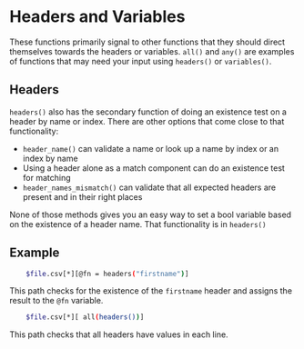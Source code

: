 
# Headers and Variables

These functions primarily signal to other functions that they should direct themselves towards the headers or variables. `all()` and `any()` are examples of functions that may need your input using `headers()` or `variables()`.

## Headers

`headers()` also has the secondary function of doing an existence test on a header by name or index. There are other options that come close to that functionality:
- `header_name()` can validate a name or look up a name by index or an index by name
- Using a header alone as a match component can do an existence test for matching
- `header_names_mismatch()` can validate that all expected headers are present and in their right places

None of those methods gives you an easy way to set a bool variable based on the existence of a header name. That functionality is in `headers()`


## Example

```bash
    $file.csv[*][@fn = headers("firstname")]
```

This path checks for the existence of the `firstname` header and assigns the result to the `@fn` variable.

```bash
    $file.csv[*][ all(headers())]
```

This path checks that all headers have values in each line.


